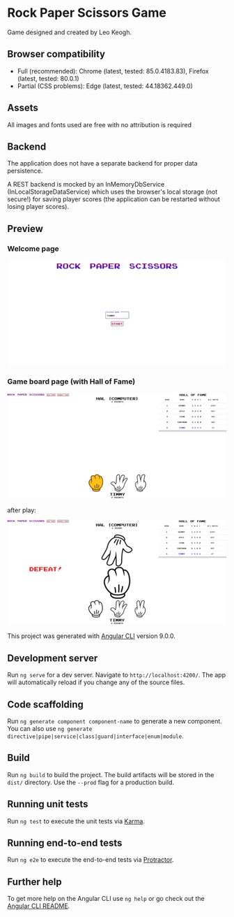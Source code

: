 # Rock Paper Scissors Game

Game designed and created by Leo Keogh.

## Browser compatibility
- Full (recommended): Chrome (latest, tested: 85.0.4183.83), Firefox (latest, tested: 80.0.1)
- Partial (CSS problems): Edge (latest, tested: 44.18362.449.0)

## Assets
All images and fonts used are free with no attribution is required

## Backend
The application does not have a separate backend for proper data persistence.

A REST backend is mocked by an InMemoryDbService (InLocalStorageDataService) which uses the browser's local storage (not secure!) for saving player scores (the application can be restarted without losing player scores).

## Preview

### Welcome page
![Welcome screen](src/assets/previews/welcome.jpg)

### Game board page (with Hall of Fame)
![Game board screen](src/assets/previews/game-board.jpg)

after play:

![Game board with rock screen](src/assets/previews/game-board-rock-play.jpg)


This project was generated with [Angular CLI](https://github.com/angular/angular-cli) version 9.0.0.

## Development server

Run `ng serve` for a dev server. Navigate to `http://localhost:4200/`. The app will automatically reload if you change any of the source files.

## Code scaffolding

Run `ng generate component component-name` to generate a new component. You can also use `ng generate directive|pipe|service|class|guard|interface|enum|module`.

## Build

Run `ng build` to build the project. The build artifacts will be stored in the `dist/` directory. Use the `--prod` flag for a production build.

## Running unit tests

Run `ng test` to execute the unit tests via [Karma](https://karma-runner.github.io).

## Running end-to-end tests

Run `ng e2e` to execute the end-to-end tests via [Protractor](http://www.protractortest.org/).

## Further help

To get more help on the Angular CLI use `ng help` or go check out the [Angular CLI README](https://github.com/angular/angular-cli/blob/master/README.md).
